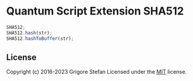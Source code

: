 # Quantum Script Extension SHA512

```javascript
SHA512;
SHA512.hash(str);
SHA512.hashToBuffer(str);
```

## License

Copyright (c) 2016-2023 Grigore Stefan
Licensed under the [MIT](LICENSE) license.
